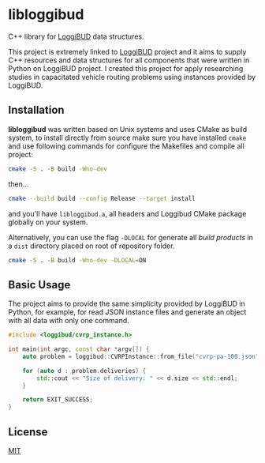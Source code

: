 # libloggibud

C++ library for [LoggiBUD](https://github.com/loggi/loggibud) data structures.

This project is extremely linked to
[LoggiBUD](https://github.com/loggi/loggibud) project and it aims to supply
C++ resources and data structures for all components that were written in
Python on LoggiBUD project. I created this project for apply researching studies
in capacitated vehicle routing problems using instances provided by LoggiBUD.

## Installation

__libloggibud__ was written based on Unix systems and uses CMake as build
system, to install directly from source make sure you have installed `cmake` and use following commands for configure the Makefiles and compile all project:

```sh
cmake -S . -B build -Wno-dev
```

then...
```sh
cmake --build build --config Release --target install
```

and you'll have `libloggibud.a`, all headers and Loggibud CMake package globally
on your system.

Alternatively, you can use the flag `-DLOCAL` for generate all _build products_
in a `dist` directory placed on root of repository folder.

```sh
cmake -S . -B build -Wno-dev -DLOCAL=ON
```

## Basic Usage

The project aims to provide the same simplicity provided by LoggiBUD in Python,
for example, for read JSON instance files and generate an object with all data
with only one command.

```cpp
#include <loggibud/cvrp_instance.h>

int main(int argc, const char *argv[]) {
    auto problem = loggibud::CVRPInstance::from_file("cvrp-pa-100.json");

    for (auto d : problem.deliveries) {
        std::cout << "Size of delivery: " << d.size << std::endl;
    }

    return EXIT_SUCCESS;
}
```

## License

[MIT](https://opensource.org/licenses/MIT)
